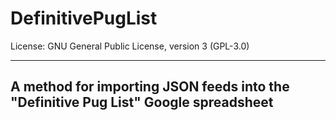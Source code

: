 # DefinitivePugList
  License:      GNU General Public License, version 3 (GPL-3.0) 

-----------------------------------------------------------------------------------------------------------------------
  A method for importing JSON feeds into the "Definitive Pug List" Google spreadsheet
-----------------------------------------------------------------------------------------------------------------------

